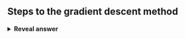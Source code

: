 ## Steps to the gradient descent method
<details>
<summary><b>Reveal answer</b></summary>
1. Start at random point p1<br>2. Calculate loss at p1<br>3. Take a step in the direction where the loss has the steepest gradient<br>4. Calculate the loss at the new point<br>5. repeat 3-4 until loss grandient is less than a threshold, or until N steps have been taken
</details>
